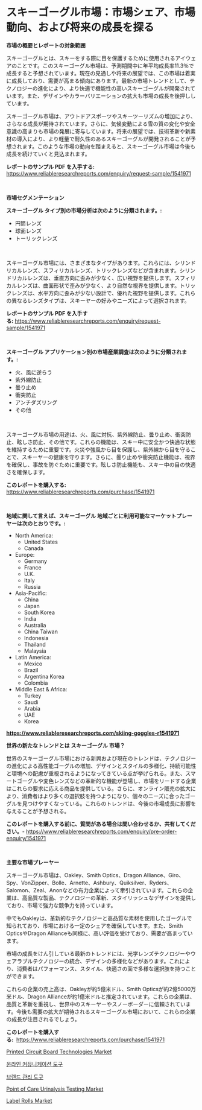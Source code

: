 <p><h1>スキーゴーグル市場：市場シェア、市場動向、および将来の成長を探る</h1></p><p><strong>市場の概要とレポートの対象範囲</strong></p>
<p><p>スキーゴーグルとは、スキーをする際に目を保護するために使用されるアイウェアのことです。このスキーゴーグル市場は、予測期間中に年平均成長率11.3％で成長すると予想されています。現在の見通しや将来の展望では、この市場は着実に成長しており、需要が高まる傾向にあります。最新の市場トレンドとして、テクノロジーの進化により、より快適で機能性の高いスキーゴーグルが開発されています。また、デザインやカラーバリエーションの拡大も市場の成長を後押ししています。</p><p>スキーゴーグル市場は、アウトドアスポーツやスキーツーリズムの増加により、さらなる成長が期待されています。さらに、気候変動による雪の質の変化や安全意識の高まりも市場の発展に寄与しています。将来の展望では、技術革新や新素材の導入により、より軽量で耐久性のあるスキーゴーグルが開発されることが予想されます。このような市場の動向を踏まえると、スキーゴーグル市場は今後も成長を続けていくと見込まれます。</p></p>
<p><strong>レポートのサンプル PDF を入手する:</strong> <a href="https://www.reliableresearchreports.com/enquiry/request-sample/1541971">https://www.reliableresearchreports.com/enquiry/request-sample/1541971</a></p>
<p>&nbsp;</p>
<p><strong>市場セグメンテーション</strong></p>
<p><strong>スキーゴーグル タイプ別の市場分析は次のように分類されます。:</strong></p>
<p><ul><li>円筒レンズ</li><li>球面レンズ</li><li>トーリックレンズ</li></ul></p>
<p>&nbsp;</p>
<p><p>スキーゴーグル市場には、さまざまなタイプがあります。これらには、シリンドリカルレンズ、スフィリカルレンズ、トリックレンズなどが含まれます。シリンドリカルレンズは、垂直方向に歪みが少なく、広い視野を提供します。スフィリカルレンズは、曲面形状で歪みが少なく、より自然な視界を提供します。トリックレンズは、水平方向に歪みが少ない設計で、優れた視野を提供します。これらの異なるレンズタイプは、スキーヤーの好みやニーズによって選択されます。</p></p>
<p><strong>レポートのサンプル PDF を入手する:</strong>&nbsp;<a href="https://www.reliableresearchreports.com/enquiry/request-sample/1541971">https://www.reliableresearchreports.com/enquiry/request-sample/1541971</a></p>
<p>&nbsp;</p>
<p><strong> スキーゴーグル アプリケーション別の市場産業調査は次のように分類されます。:</strong></p>
<p><ul><li>火、風に逆らう</li><li>紫外線防止</li><li>曇り止め</li><li>衝突防止</li><li>アンチダズリング</li><li>その他</li></ul></p>
<p>&nbsp;</p>
<p><p>スキーゴーグル市場の用途は、火、風に対抗、紫外線防止、曇り止め、衝突防止、眩しさ防止、その他です。これらの機能は、スキー中に安全かつ快適な状態を維持するために重要です。火災や強風から目を保護し、紫外線から目を守ることで、スキーヤーの健康を守ります。さらに、曇り止めや衝突防止機能は、視界を確保し、事故を防ぐために重要です。眩しさ防止機能も、スキー中の目の快適さを確保します。</p></p>
<p><strong>このレポートを購入する:</strong>&nbsp; <a href="https://www.reliableresearchreports.com/purchase/1541971">https://www.reliableresearchreports.com/purchase/1541971</a></p>
<p>&nbsp;</p>
<p><strong>地域に関して言えば、スキーゴーグル 地域ごとに利用可能なマーケットプレーヤーは次のとおりです。:</strong></p>
<p><ul>
    <li>
        North America:
        <ul>
            <li>United States</li>
            <li>Canada</li>
        </ul>
    </li>
    <li>
        Europe:
        <ul>
            <li>Germany</li>
            <li>France</li>
            <li>U.K.</li>
            <li>Italy</li>
            <li>Russia</li>
        </ul>
    </li>
    <li>
        Asia-Pacific:
        <ul>
            <li>China</li>
            <li>Japan</li>
            <li>South Korea</li>
            <li>India</li>
            <li>Australia</li>
            <li>China Taiwan</li>
            <li>Indonesia</li>
            <li>Thailand</li>
            <li>Malaysia</li>
        </ul>
    </li>
    <li>
        Latin America:
        <ul>
            <li>Mexico</li>
            <li>Brazil</li>
            <li>Argentina Korea</li>
            <li>Colombia</li>
        </ul>
    </li>
    <li>
        Middle East & Africa:
        <ul>
            <li>Turkey</li>
            <li>Saudi</li>
            <li>Arabia</li>
            <li>UAE</li>
            <li>Korea</li>
        </ul>
    </li>
    </ul></p>
<p><strong><a href="https://www.reliableresearchreports.com/skiing-goggles-r1541971">https://www.reliableresearchreports.com/skiing-goggles-r1541971</a></strong>&nbsp;</p>
<p><strong>世界の新たなトレンドとは スキーゴーグル 市場？</strong></p>
<p><p>世界のスキーゴーグル市場における新興および現在のトレンドは、テクノロジーの進化による高性能ゴーグルの増加、デザインとスタイルの多様化、持続可能性と環境への配慮が重視されるようになってきている点が挙げられる。また、スマートゴーグルや変色レンズなどの革新的な機能が登場し、市場をリードする企業はこれらの要求に応える商品を提供している。さらに、オンライン販売の拡大により、消費者はより多くの選択肢を持つようになり、個々のニーズに合ったゴーグルを見つけやすくなっている。これらのトレンドは、今後の市場成長に影響を与えることが予想される。</p></p>
<p><strong>このレポートを購入する前に、質問がある場合は問い合わせるか、共有してください。</strong>- <a href="https://www.reliableresearchreports.com/enquiry/pre-order-enquiry/1541971">https://www.reliableresearchreports.com/enquiry/pre-order-enquiry/1541971</a></p>
<p>&nbsp;</p>
<p><strong>主要な市場プレーヤー</strong></p>
<p><p>スキーゴーグル市場は、Oakley、Smith Optics、Dragon Alliance、Giro、Spy、VonZipper、Bolle、Arnette、Ashbury、Quiksilver、Ryders、Salomon、Zeal、Anonなどの有力企業によって牽引されています。これらの企業は、高品質な製品、テクノロジーの革新、スタイリッシュなデザインを提供しており、市場で強力な競争力を持っています。</p><p>中でもOakleyは、革新的なテクノロジーと高品質な素材を使用したゴーグルで知られており、市場における一定のシェアを確保しています。また、Smith OpticsやDragon Allianceも同様に、高い評価を受けており、需要が高まっています。</p><p>市場の成長をけん引している最新のトレンドには、光学レンズテクノロジーやウェアラブルテクノロジーの統合、デザインの多様化などがあります。これにより、消費者はパフォーマンス、スタイル、快適さの面で多様な選択肢を持つことができます。</p><p>これらの企業の売上高は、Oakleyが約5億米ドル、Smith Opticsが約2億5000万米ドル、Dragon Allianceが約1億米ドルと推定されています。これらの企業は、品質と革新を重視し、世界中のスキーヤーやスノーボーダーに信頼されています。今後も需要の拡大が期待されるスキーゴーグル市場において、これらの企業の成長が注目されるでしょう。</p></p>
<p><strong>このレポートを購入する:</strong>&nbsp;&nbsp;<a href="https://www.reliableresearchreports.com/purchase/1541971">https://www.reliableresearchreports.com/purchase/1541971</a></p>
<p><p><a href="https://github.com/bobicer/Market-Research-Report-List-3/blob/main/printed-circuit-board-technologies-market.md">Printed Circuit Board Technologies Market</a></p><p><a href="https://github.com/Tristiarton768456/Market-Research-Report-List-1/blob/main/774732854193.md">온라인 커뮤니케이션 도구</a></p><p><a href="https://github.com/novabrown3/Market-Research-Report-List-1/blob/main/581514254194.md">브랜드 관리 도구</a></p><p><a href="https://github.com/globismark/Market-Research-Report-List-3/blob/main/point-of-care-urinalysis-testing-market.md">Point of Care Urinalysis Testing Market</a></p><p><a href="https://www.linkedin.com/pulse/label-rolls-market-size-global-industry-overview-segmentation-xajfe">Label Rolls Market</a></p></p>